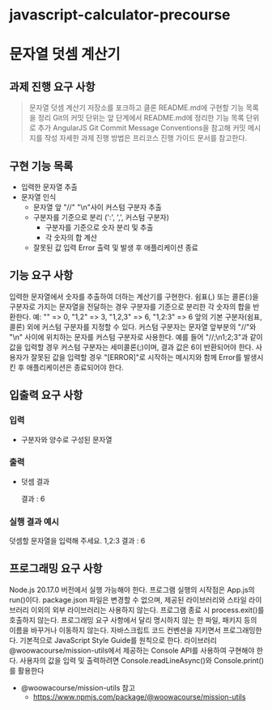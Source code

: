 # javascript-calculator-precourse
# 문자열 덧셈 계산기
## 과제 진행 요구 사항
> 문자열 덧셈 계산기 저장소를 포크하고 클론
> README.md에 구현할 기능 목록을 정리
> Git의 커밋 단위는 앞 단계에서 README.md에 정리한 기능 목록 단위로 추가
> AngularJS Git Commit Message Conventions을 참고해 커밋 메시지를 작성
> 자세한 과제 진행 방법은 프리코스 진행 가이드 문서를 참고한다.
## 구현 기능 목록
- 입력한 문자열 추출
- 문자열 인식
  - 문자열 앞 "//" "\n"사이 커스텀 구분자 추출
  - 구분자를 기준으로 분리 (':', ',', 커스텀 구분자)
    - 구분자를 기준으로 숫자 분리 및 추출
    - 각 숫자의 합 계산
  - 잘못된 값 입력 Error 출력 및 발생 후 애플리케이션 종료
  
## 기능 요구 사항
입력한 문자열에서 숫자를 추출하여 더하는 계산기를 구현한다.
쉼표(,) 또는 콜론(:)을 구분자로 가지는 문자열을 전달하는 경우 구분자를 기준으로 분리한 각 숫자의 합을 반환한다.
예: "" => 0, "1,2" => 3, "1,2,3" => 6, "1,2:3" => 6
앞의 기본 구분자(쉼표, 콜론) 외에 커스텀 구분자를 지정할 수 있다. 커스텀 구분자는 문자열 앞부분의 "//"와 "\n" 사이에 위치하는 문자를 커스텀 구분자로 사용한다.
예를 들어 "//;\n1;2;3"과 같이 값을 입력할 경우 커스텀 구분자는 세미콜론(;)이며, 결과 값은 6이 반환되어야 한다.
사용자가 잘못된 값을 입력할 경우 "[ERROR]"로 시작하는 메시지와 함께 Error를 발생시킨 후 애플리케이션은 종료되어야 한다.
## 입출력 요구 사항
### 입력
- 구분자와 양수로 구성된 문자열
### 출력
- 덧셈 결과

  결과 : 6

### 실행 결과 예시

  덧셈할 문자열을 입력해 주세요.
  1,2:3
  결과 : 6

## 프로그래밍 요구 사항
Node.js 20.17.0 버전에서 실행 가능해야 한다.
프로그램 실행의 시작점은 App.js의 run()이다.
package.json 파일은 변경할 수 없으며, 제공된 라이브러리와 스타일 라이브러리 이외의 외부 라이브러리는 사용하지 않는다.
프로그램 종료 시 process.exit()를 호출하지 않는다.
프로그래밍 요구 사항에서 달리 명시하지 않는 한 파일, 패키지 등의 이름을 바꾸거나 이동하지 않는다.
자바스크립트 코드 컨벤션을 지키면서 프로그래밍한다.
기본적으로 JavaScript Style Guide를 원칙으로 한다.
라이브러리
@woowacourse/mission-utils에서 제공하는 Console API를 사용하여 구현해야 한다.
사용자의 값을 입력 및 출력하려면 Console.readLineAsync()와 Console.print()를 활용한다

- @woowacourse/mission-utils 참고
  - https://www.npmjs.com/package/@woowacourse/mission-utils